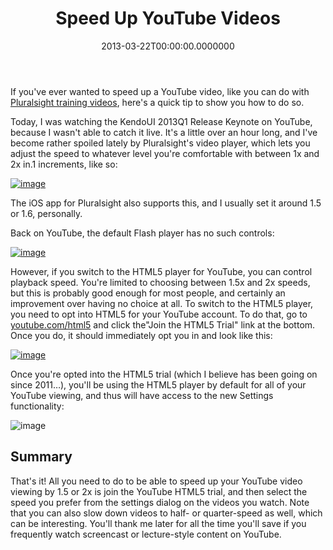 ﻿---
title: Speed Up YouTube Videos
date: "2013-03-22T00:00:00.0000000"
featuredImage: /img/youtube-1.png
---

If you've ever wanted to speed up a YouTube video, like you can do with [Pluralsight training videos](http://pluralsight.com/training/Authors/Details/steve-smith), here's a quick tip to show you how to do so.

Today, I was watching the KendoUI 2013Q1 Release Keynote on YouTube, because I wasn't able to catch it live. It's a little over an hour long, and I've become rather spoiled lately by Pluralsight's video player, which lets you adjust the speed to whatever level you're comfortable with between 1x and 2x in.1 increments, like so:

[![image](/img/youtube-1.png "image")](http://pluralsight.com/training/Player?author=steve-smith&name=n-tier-apps-part1-m1&mode=live&clip=0&course=n-tier-apps-part1)

The iOS app for Pluralsight also supports this, and I usually set it around 1.5 or 1.6, personally.

Back on YouTube, the default Flash player has no such controls:

[![image](/img/youtube-2.png"image")](http://www.youtube.com/watch?v=b65u7ZihZiQ)

However, if you switch to the HTML5 player for YouTube, you can control playback speed. You're limited to choosing between 1.5x and 2x speeds, but this is probably good enough for most people, and certainly an improvement over having no choice at all. To switch to the HTML5 player, you need to opt into HTML5 for your YouTube account. To do that, go to [youtube.com/html5](http://youtube.com/html5) and click the"Join the HTML5 Trial" link at the bottom. Once you do, it should immediately opt you in and look like this:

[![image](/img/youtube-3.png"image")](http://youtube.com/html5)

Once you're opted into the HTML5 trial (which I believe has been going on since 2011…), you'll be using the HTML5 player by default for all of your YouTube viewing, and thus will have access to the new Settings functionality:

![image](/img/youtube-4.png"image")

## Summary

That's it! All you need to do to be able to speed up your YouTube video viewing by 1.5 or 2x is join the YouTube HTML5 trial, and then select the speed you prefer from the settings dialog on the videos you watch. Note that you can also slow down videos to half- or quarter-speed as well, which can be interesting. You'll thank me later for all the time you'll save if you frequently watch screencast or lecture-style content on YouTube.

